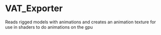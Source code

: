 # VAT_Exporter
Reads rigged models with animations and creates an animation texture for use in shaders to do animations on the gpu
